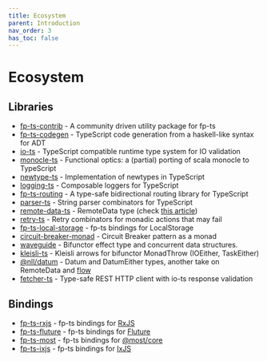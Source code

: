 ```yaml
---
title: Ecosystem
parent: Introduction
nav_order: 3
has_toc: false
---
```


# Ecosystem

## Libraries

- [fp-ts-contrib](https://github.com/gcanti/fp-ts-contrib) - A community driven utility package for fp-ts
- [fp-ts-codegen](https://github.com/gcanti/fp-ts-codegen) - TypeScript code generation from a haskell-like syntax for ADT
- [io-ts](https://github.com/gcanti/io-ts) - TypeScript compatible runtime type system for IO validation
- [monocle-ts](https://github.com/gcanti/monocle-ts) - Functional optics: a (partial) porting of scala monocle to
  TypeScript
- [newtype-ts](https://github.com/gcanti/newtype-ts) - Implementation of newtypes in TypeScript
- [logging-ts](https://github.com/gcanti/logging-ts) - Composable loggers for TypeScript
- [fp-ts-routing](https://github.com/gcanti/fp-ts-routing) - A type-safe bidirectional routing library for TypeScript
- [parser-ts](https://github.com/gcanti/parser-ts) - String parser combinators for TypeScript
- [remote-data-ts](https://github.com/devex-web-frontend/remote-data-ts) - RemoteData type (check [this article](https://medium.com/@gcanti/slaying-a-ui-antipattern-with-flow-5eed0cfb627b))
- [retry-ts](https://github.com/gcanti/retry-ts) - Retry combinators for monadic actions that may fail
- [fp-ts-local-storage](https://github.com/gcanti/fp-ts-local-storage) - fp-ts bindings for LocalStorage
- [circuit-breaker-monad](https://github.com/YBogomolov/circuit-breaker-monad) - Circuit Breaker pattern as a monad
- [waveguide](https://github.com/rzeigler/waveguide) - Bifunctor effect type and concurrent data structures.
- [kleisli-ts](https://github.com/YBogomolov/kleisli-ts) - Kleisli arrows for bifunctor MonadThrow (IOEither, TaskEither)
- [@nll/datum](https://github.com/nullpub/datum) - Datum and DatumEither types, another take on RemoteData and [flow](https://medium.com/@gcanti/slaying-a-ui-antipattern-with-flow-5eed0cfb627b)
- [fetcher-ts](https://github.com/YBogomolov/fetcher-ts) - Type-safe REST HTTP client with io-ts response validation

## Bindings

- [fp-ts-rxjs](https://github.com/gcanti/fp-ts-rxjs) - fp-ts bindings for [RxJS](https://rxjs-dev.firebaseapp.com/)
- [fp-ts-fluture](https://github.com/gcanti/fp-ts-fluture) - fp-ts bindings for [Fluture](https://github.com/fluture-js/Fluture)
- [fp-ts-most](https://github.com/joshburgess/fp-ts-most) - fp-ts bindings for [@most/core](https://github.com/cujojs/most)
- [fp-ts-ixjs](https://github.com/werk85/fp-ts-ixjs) - fp-ts bindings for [IxJS](https://github.com/ReactiveX/IxJS)
